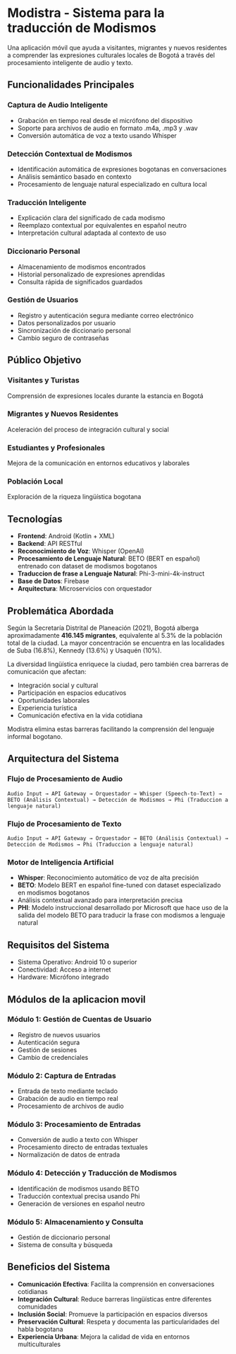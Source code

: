 # Modistra - Sistema para la traducción de Modismos

Una aplicación móvil que ayuda a visitantes, migrantes y nuevos residentes a comprender las expresiones culturales locales de Bogotá a través del procesamiento inteligente de audio y texto.

## Funcionalidades Principales

### Captura de Audio Inteligente
- Grabación en tiempo real desde el micrófono del dispositivo
- Soporte para archivos de audio en formato .m4a, .mp3 y .wav
- Conversión automática de voz a texto usando Whisper

### Detección Contextual de Modismos
- Identificación automática de expresiones bogotanas en conversaciones
- Análisis semántico basado en contexto
- Procesamiento de lenguaje natural especializado en cultura local

### Traducción Inteligente
- Explicación clara del significado de cada modismo
- Reemplazo contextual por equivalentes en español neutro
- Interpretación cultural adaptada al contexto de uso

### Diccionario Personal
- Almacenamiento de modismos encontrados
- Historial personalizado de expresiones aprendidas
- Consulta rápida de significados guardados

### Gestión de Usuarios
- Registro y autenticación segura mediante correo electrónico
- Datos personalizados por usuario
- Sincronización de diccionario personal
- Cambio seguro de contraseñas

## Público Objetivo

### Visitantes y Turistas
Comprensión de expresiones locales durante la estancia en Bogotá

### Migrantes y Nuevos Residentes
Aceleración del proceso de integración cultural y social

### Estudiantes y Profesionales
Mejora de la comunicación en entornos educativos y laborales

### Población Local
Exploración de la riqueza lingüística bogotana

## Tecnologías

- **Frontend**: Android (Kotlin + XML)
- **Backend**: API RESTful
- **Reconocimiento de Voz**: Whisper (OpenAI)
- **Procesamiento de Lenguaje Natural**: BETO (BERT en español) entrenado con dataset de modismos bogotanos
- **Traduccion de frase a Lenguaje Natural**: Phi-3-mini-4k-instruct 
- **Base de Datos**: Firebase
- **Arquitectura**: Microservicios con orquestador

## Problemática Abordada

Según la Secretaría Distrital de Planeación (2021), Bogotá alberga aproximadamente **416.145 migrantes**, equivalente al 5.3% de la población total de la ciudad. La mayor concentración se encuentra en las localidades de Suba (16.8%), Kennedy (13.6%) y Usaquén (10%).

La diversidad lingüística enriquece la ciudad, pero también crea barreras de comunicación que afectan:
- Integración social y cultural
- Participación en espacios educativos
- Oportunidades laborales
- Experiencia turística
- Comunicación efectiva en la vida cotidiana

Modistra elimina estas barreras facilitando la comprensión del lenguaje informal bogotano.

## Arquitectura del Sistema

### Flujo de Procesamiento de Audio
```
Audio Input → API Gateway → Orquestador → Whisper (Speech-to-Text) → BETO (Análisis Contextual) → Detección de Modismos → Phi (Traduccion a lenguaje natural)
```

### Flujo de Procesamiento de Texto
```
Audio Input → API Gateway → Orquestador → BETO (Análisis Contextual) → Detección de Modismos → Phi (Traduccion a lenguaje natural)
```

### Motor de Inteligencia Artificial
- **Whisper**: Reconocimiento automático de voz de alta precisión
- **BETO**: Modelo BERT en español fine-tuned con dataset especializado en modismos bogotanos
- Análisis contextual avanzado para interpretación precisa
- **PHI**: Modelo instruccional desarrollado por Microsoft que hace uso de la salida del modelo BETO para traducir la frase con modismos a lenguaje natural

## Requisitos del Sistema

- Sistema Operativo: Android 10 o superior
- Conectividad: Acceso a internet
- Hardware: Micrófono integrado

## Módulos de la aplicacion movil

### Módulo 1: Gestión de Cuentas de Usuario
- Registro de nuevos usuarios
- Autenticación segura
- Gestión de sesiones
- Cambio de credenciales

### Módulo 2: Captura de Entradas
- Entrada de texto mediante teclado
- Grabación de audio en tiempo real
- Procesamiento de archivos de audio

### Módulo 3: Procesamiento de Entradas
- Conversión de audio a texto con Whisper
- Procesamiento directo de entradas textuales
- Normalización de datos de entrada

### Módulo 4: Detección y Traducción de Modismos
- Identificación de modismos usando BETO
- Traducción contextual precisa usando Phi
- Generación de versiones en español neutro

### Módulo 5: Almacenamiento y Consulta
- Gestión de diccionario personal
- Sistema de consulta y búsqueda

## Beneficios del Sistema

- **Comunicación Efectiva**: Facilita la comprensión en conversaciones cotidianas
- **Integración Cultural**: Reduce barreras lingüísticas entre diferentes comunidades
- **Inclusión Social**: Promueve la participación en espacios diversos
- **Preservación Cultural**: Respeta y documenta las particularidades del habla bogotana
- **Experiencia Urbana**: Mejora la calidad de vida en entornos multiculturales


